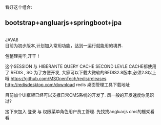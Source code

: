 看好这个组合:</br>
<h2>bootstrap+angluarjs+springboot+jpa</h2></br>
JAVA8
</br>
目前为初步版本,计划加入常用功能，达到一运行就能用的境界.</br>

包整理完毕,开干！

这个SESSION 与 HIBERANTE QUERY CACHE SECOND LEVLE CACHE都使用了 REDIS , SO 为了方便开发, 大家可以下载大微软的REDIS2.8版本,必须2.8以上哦
https://github.com/MSOpenTech/redis/releases</br>
http://redisdesktop.com/download redis 桌面管理工具下载地址

目前加个UI框架已经可以支撑日常CMS系统的开发了. 风一般的开发速度你见识过?

接下来加入 登录 与 权限菜单角色用户员工管理. 先找找angluarjs cms的框架看看. 
